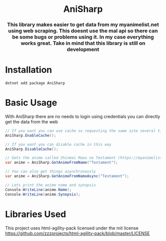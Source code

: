 <h1 align="center">AniSharp</h1>
<h3 align="center">This library makes easier to get data from my myanimelist.net using web scraping. This doesnt use the mal api so there can be some bugs or problems using it. In my case everything works great. Take in mind that this library is still on development</h3>

# Installation 
```
dotnet add package AniSharp
```

# Basic Usage
With AniSharp there are no needs to login using credentials you can directly get the data from the web

```csharp
// If you want you can use cache so requesting the same site several times will be faster
AniSharp.EnableCache();

// If you want you can disable cache in this way
AniSharp.DisableCache();

// Gets the anime called Shinmai Maou no Testament (https://myanimelist.net/anime/23233/Shinmai_Maou_no_Testament)
var anime = AniSharp.GetAnimeFromName("Testament");

// You can also get things asynchronously
var anime = AniSharp.GetAnimeFromNameAsync("Testament");

// Lets print the anime name and synopsis
Console.WriteLine(anime.Name);
Console.WriteLine(anime.Synopsis);
```

# Libraries Used
This project uses html-agility-pack licensed under the mit license https://github.com/zzzprojects/html-agility-pack/blob/master/LICENSE
